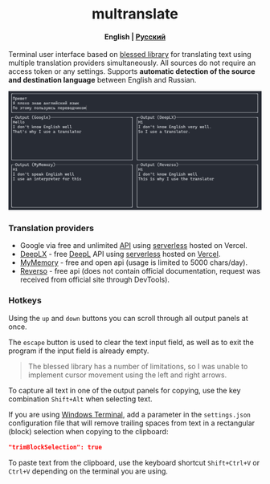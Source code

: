 <h1 align="center">
    multranslate
</h1>

<h4 align="center">
    <strong>English</strong> | <a href="README_RU.md">Русский</a>
</h4>

Terminal user interface based on [blessed library](https://github.com/chjj/blessed) for translating text using multiple translation providers simultaneously. All sources do not require an access token or any settings. Supports **automatic detection of the source and destination language** between English and Russian.

![Example](/example.jpg)

### Translation providers

- Google via free and unlimited [API](https://github.com/matheuss/google-translate-api) using [serverless](https://github.com/olavoparno/translate-serverless-vercel) hosted on Vercel.
- [DeepLX](https://github.com/OwO-Network/DeepLX) - free [DeepL](https://deepl.com) API using [serverless](https://github.com/LegendLeo/deeplx-serverless) hosted on [Vercel](https://github.com/olavoparno/translate-serverless-vercel).
- [MyMemory](https://mymemory.translated.net/doc/spec.php) - free and open api (usage is limited to 5000 chars/day).
- [Reverso](https://www.reverso.net) - free api (does not contain official documentation, request was received from official site through DevTools).

### Hotkeys

Using the `up` and `down` buttons you can scroll through all output panels at once.

The `escape` button is used to clear the text input field, as well as to exit the program if the input field is already empty.

> The blessed library has a number of limitations, so I was unable to implement cursor movement using the left and right arrows.

To capture all text in one of the output panels for copying, use the key combination `Shift+Alt` when selecting text.

If you are using [Windows Terminal](https://github.com/microsoft/terminal), add a parameter in the `settings.json` configuration file that will remove trailing spaces from text in a rectangular (block) selection when copying to the clipboard:

```json
"trimBlockSelection": true
```

To paste text from the clipboard, use the keyboard shortcut `Shift+Ctrl+V` or `Ctrl+V` depending on the terminal you are using.